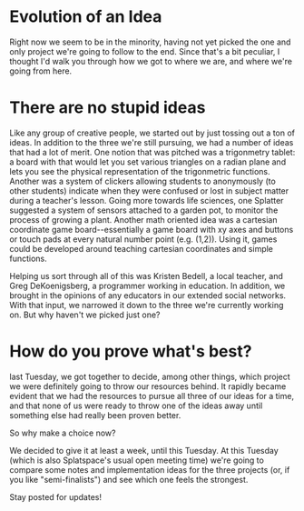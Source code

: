 <!--
post#: 2
summary: a brief cover of how we went about developing our initial ideas, and how we winnowed them down.
-->

# Evolution of an Idea

Right now we seem to be in the minority, having not yet picked the one and only project we're going to follow to the end. Since that's a bit peculiar, I thought I'd walk you through how we got to where we are, and where we're going from here.

# There are no stupid ideas

Like any group of creative people, we started out by just tossing out a ton of ideas. In addition to the three we're still pursuing, we had a number of ideas that had a lot of merit. One notion that was pitched was a trigonmetry tablet: a board with that would let you set various triangles on a radian plane and lets you see the physical representation of the trigonmetric functions. Another was a system of clickers allowing students to anonymously (to other students) indicate when they were confused or lost in subject matter during a teacher's lesson. Going more towards life sciences, one Splatter suggested a system of sensors attached to a garden pot, to monitor the process of growing a plant. Another math oriented idea was a cartesian coordinate game board--essentially a game board with xy axes and buttons or touch pads at every natural number point (e.g. (1,2)). Using it, games could be developed around teaching cartesian coordinates and simple functions. 

Helping us sort through all of this was Kristen Bedell, a local teacher, and Greg DeKoenigsberg, a programmer working in education. In addition, we brought in the opinions of any educators in our extended social networks. With that input, we narrowed it down to the three we're currently working on. But why haven't we picked just one?

# How do you prove what's best?

last Tuesday, we got together to decide, among other things, which project we were definitely going to throw our resources behind. It rapidly became evident that we had the resources to pursue all three of our ideas for a time, and that none of us were ready to throw one of the ideas away until something else had really been proven better.

So why make a choice now?

We decided to give it at least a week, until this Tuesday. At this Tuesday (which is also Splatspace's usual open meeting time) we're going to compare some notes and implementation ideas for the three projects (or, if you like "semi-finalists") and see which one feels the strongest.

Stay posted for updates!
